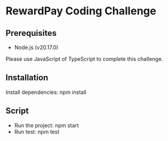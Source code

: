 # RewardPay Coding Challenge

## Prerequisites

- Node.js (v20.17.0)

Please use JavaScript of TypeScript to complete this challenge.

## Installation

Install dependencies: npm install

## Script

- Run the project: npm start
- Run test: npm test
